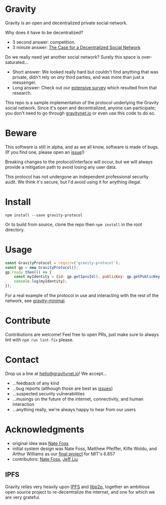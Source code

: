 # Gravity

Gravity is an open and decentralized private social network.

Why does it have to be decentralized?
- 3 second answer: competition.
- 3 minute answer: [The Case for a Decentralized Social Network](https://medium.com/npfoss/the-case-for-a-decentralized-social-network-2683b727abf5)

Do we really need yet another social network?
Surely this space is over-saturated...
- Short answer: We looked really hard but couldn't find anything that was private, didn't rely on *any* third parties, and was more than just a messenger.
- Long answer: Check out our [extensive survey](https://medium.com/npfoss/so-you-want-to-leave-facebook-1ab3603f164a) which resulted from that research.

This repo is a sample implementation of the protocol underlying the Gravity social network.
Since it's open and decentralized, anyone can participate;
you don't need to go through [gravitynet.io](https://www.gravitynet.io/) or even use this code to do so.

# Beware

This software is still in alpha, and as we all know, software is made of bugs.
(If you find one, please open an [issue](https://github.com/npfoss/gravity-protocol/issues)!)

Breaking changes to the protocol/interface will occur,
but we will always provide a mitigation path to avoid losing any user data.

This protocol has not undergone an independent professional security audit.
We think it's secure, but I'd avoid using it for anything illegal.

# Install

`npm install --save gravity-protocol`

Or to build from source, clone the repo then `npm install` in the root directory.

# Usage

```js
const GravityProtocol = require('gravity-protocol');
const gp = new GravityProtocol();
gp.ready.then(() => {
	const myIdentity = {id: gp.getIpnsId(), publicKey: gp.getPublicKey()};
	console.log(myIdentity);
});
```

For a real example of the protocol in use and interacting with the rest of the network,
see [gravity-minimal](https://github.com/npfoss/gravity-minimal).

# Contribute

Contributions are welcome!
Feel free to open PRs, just make sure to always lint with `npm run lint-fix` please.

# Contact

Drop us a line at [hello@gravitynet.io](mailto:hello@gravitynet.io)!
We accept...
- ...feedback of any kind
- ...bug reports (although those are best as [issues](https://github.com/npfoss/gravity-protocol/issues))
- ...suspected security vulnerabilities
- ...musings on the future of the internet, connectivity, and human interaction
- ...anything really, we're always happy to hear from our users

# Acknowledgments

- original idea was [Nate Foss](https://github.com/npfoss)
- initial system design was Nate Foss, Matthew Pfeiffer, Kifle Woldu, and Arthur Williams
as our [final project](https://courses.csail.mit.edu/6.857/2019/project/17-Foss-Pfeiffer-Woldu-Williams.pdf) for MIT's 6.857
- contributors:
[Nate Foss](https://github.com/npfoss), [Jeff Liu](https://github.com/jeffliu6)

## IPFS

Gravity relies very heavily upon [IPFS](https://ipfs.io) and [libp2p](https://libp2p.io/),
together an ambitious open source project to re-decentralize the internet,
and one for which we are very grateful.
